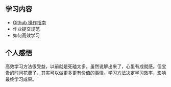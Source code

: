 ## 学习内容

- [Github 操作指南](./github.md)
- 作业提交规范
- 如何高效学习

## 个人感悟
高效学习方法很受益，以前就是死磕太多。虽然说解出来了，心里有成就感。但宝贵的时间花费了，其实可以做更多更有价值的事情。学习方法决定学习效率，影响最终学习成果。